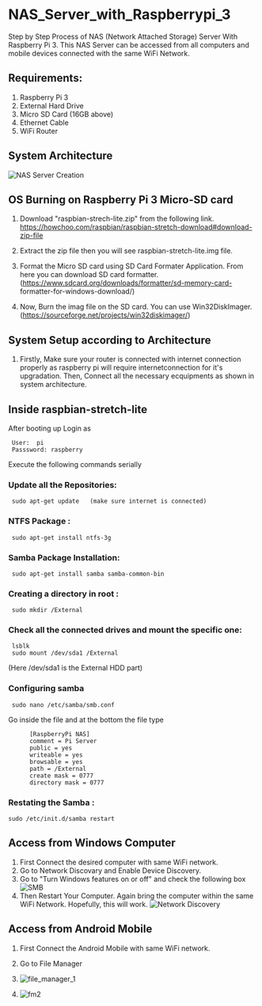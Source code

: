 # NAS_Server_with_Raspberrypi_3
Step by Step Process of NAS (Network Attached Storage) Server With Raspberry Pi 3.
This NAS Server can be accessed from all computers and mobile devices connected with the same WiFi Network.

## Requirements:
1. Raspberry Pi 3
2. External Hard Drive
3. Micro SD Card (16GB above)
4. Ethernet Cable
5. WiFi Router

## System Architecture
![NAS Server Creation](https://user-images.githubusercontent.com/28311232/236661027-b13baeed-c699-426f-836e-fbfa2fd419f7.png)


## OS Burning on Raspberry Pi 3 Micro-SD card

1.   Download "raspbian-strech-lite.zip" from the following link.   
     https://howchoo.com/raspbian/raspbian-stretch-download#download-zip-file
     
2.   Extract the zip file then you will see  raspbian-stretch-lite.img  file.

3.   Format the Micro SD card using SD Card Formater Application. From here you can download SD card formatter.
     (https://www.sdcard.org/downloads/formatter/sd-memory-card-  formatter-for-windows-download/)
     
4.   Now, Burn the imag file on the SD card. You can use Win32DiskImager. (https://sourceforge.net/projects/win32diskimager/)


## System Setup according to Architecture

1.  Firstly, Make sure your router is connected with internet connection properly as raspberry pi will require internetconnection for it's upgradation. 
    Then, Connect all the necessary ecquipments as shown in system architecture.
    

##  Inside raspbian-stretch-lite 

After booting up Login  as  
     
     User:  pi  
     Passsword: raspberry
     
Execute the following commands serially 

### Update all the Repositories:
     sudo apt-get update   (make sure internet is connected)

### NTFS Package :
     sudo apt-get install ntfs-3g

### Samba Package Installation:
     sudo apt-get install samba samba-common-bin


### Creating a directory in root :
     sudo mkdir /External

### Check all the connected drives and mount the specific one:
     lsblk
     sudo mount /dev/sda1 /External    
(Here /dev/sda1 is the External HDD part)

### Configuring samba 
     sudo nano /etc/samba/smb.conf
 
Go inside the file and at the bottom the file type 


          [RaspberryPi NAS]
          comment = Pi Server
          public = yes
          writeable = yes
          browsable = yes
          path = /External
          create mask = 0777
          directory mask = 0777
     
### Restating the Samba :
    sudo /etc/init.d/samba restart


## Access from Windows Computer

1. First Connect the desired computer with same WiFi network.
2. Go to Network Discovary and Enable Device Discovery.
3. Go to  "Turn Windows features on or off" and check the following box
![SMB](https://user-images.githubusercontent.com/28311232/236664246-fe01249e-74be-45d1-bc55-7a79c4b73647.png)
4. Then Restart Your Computer. Again bring the computer within the same WiFi Network. Hopefully, this will work.
![Network Discovery](https://user-images.githubusercontent.com/28311232/236664739-449a7571-4626-4765-bb86-65fd90ea502e.png)


## Access from  Android Mobile

1. First Connect the Android Mobile with same WiFi network.
2. Go to File Manager
3. ![file_manager_1](https://user-images.githubusercontent.com/28311232/236665364-96072093-8bb4-481c-a309-7da740e37016.jpeg)

4. ![fm2](https://user-images.githubusercontent.com/28311232/236665374-d00262ec-d125-43e4-84a2-65cdc884eec7.jpeg)


